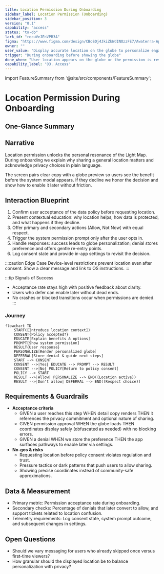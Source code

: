 ```yaml
---
title: Location Permission During Onboarding
sidebar_label: Location Permission (Onboarding)
sidebar_position: 3
version: "0.1"
capability: "access"
status: "to-do"
lark_id: "recuVeJEnVPB3A"
figma: "https://www.figma.com/design/CBoSOj4JkiZkWdINOzzFE7/Awaterra-App-UIUX?node-id=48-9"
owner: ""
user_value: "Display accurate location on the globe to personalize engagement"
trigger: "During onboarding before showing the globe"
done_when: "User location appears on the globe or the permission is respectfully deferred without errors"
capability_label: "03. Access"
---
```


import FeatureSummary from '@site/src/components/FeatureSummary';

# Location Permission During Onboarding

## One-Glance Summary

<FeatureSummary />

## Narrative
Location permission unlocks the personal resonance of the Light Map. During onboarding we explain why sharing a general location matters and acknowledge privacy choices in plain language.

The screen pairs clear copy with a globe preview so users see the benefit before the system modal appears. If they decline we honor the decision and show how to enable it later without friction.

## Interaction Blueprint
1. Confirm user acceptance of the data policy before requesting location.
2. Present contextual education: why location helps, how data is protected, and what happens if they decline.
3. Offer primary and secondary actions (Allow, Not Now) with equal respect.
4. Trigger the system permission prompt only after the user opts in.
5. Handle responses: success leads to globe personalization; denial stores preference and offers gentle re-entry points.
6. Log consent state and provide in-app settings to revisit the decision.

:::caution Edge Case
Device-level restrictions prevent location even after consent. Show a clear message and link to OS instructions.
:::

:::tip Signals of Success
- Acceptance rate stays high with positive feedback about clarity.
- Users who defer can enable later without dead ends.
- No crashes or blocked transitions occur when permissions are denied.
:::

### Journey

```mermaid
flowchart TD
    START([Introduce location context])
    CONSENT{Policy accepted?}
    EDUCATE[Explain benefits & options]
    PROMPT[Show system permission]
    RESULT{User response}
    PERSONALIZE[Render personalized globe]
    DEFERRAL[Store denial & guide next steps]
    START --> CONSENT
    CONSENT -->|Yes| EDUCATE --> PROMPT --> RESULT
    CONSENT -->|No| POLICY[Return to policy consent]
    POLICY --> START
    RESULT -->|Allow| PERSONALIZE --> END((Location active))
    RESULT -->|Don't allow| DEFERRAL --> END((Respect choice))
```

## Requirements & Guardrails
- **Acceptance criteria**
  - GIVEN a user reaches this step WHEN detail copy renders THEN it references the privacy commitment and optional nature of sharing.
  - GIVEN permission approval WHEN the globe loads THEN coordinates display safely (obfuscated as needed) with no blocking errors.
  - GIVEN a denial WHEN we store the preference THEN the app surfaces pathways to enable later via settings.
- **No-gos & risks**
  - Requesting location before policy consent violates regulation and trust.
  - Pressure tactics or dark patterns that push users to allow sharing.
  - Showing precise coordinates instead of community-safe approximations.

## Data & Measurement
- Primary metric: Permission acceptance rate during onboarding.
- Secondary checks: Percentage of denials that later convert to allow, and support tickets related to location confusion.
- Telemetry requirements: Log consent state, system prompt outcome, and subsequent changes in settings.

## Open Questions
- Should we vary messaging for users who already skipped once versus first-time viewers?
- How granular should the displayed location be to balance personalization with privacy?
